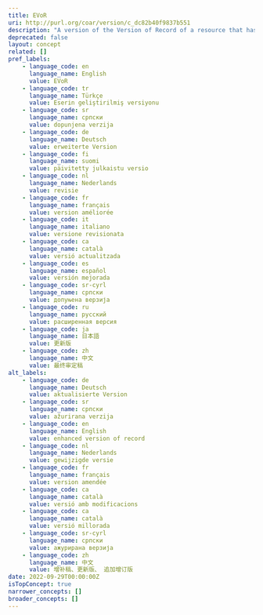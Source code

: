 ```yaml
---
title: EVoR
uri: http://purl.org/coar/version/c_dc82b40f9837b551
description: "A version of the Version of Record of a resource that has been updated or \nenhanced by the provision of supplementary material.\n(adapted from NISO-JAV, https://www.niso.org/publications/niso-rp-8-2008-jav)"
deprecated: false
layout: concept
related: []
pref_labels:
    - language_code: en
      language_name: English
      value: EVoR
    - language_code: tr
      language_name: Türkçe
      value: Eserin geliştirilmiş versiyonu
    - language_code: sr
      language_name: српски
      value: dopunjena verzija
    - language_code: de
      language_name: Deutsch
      value: erweiterte Version
    - language_code: fi
      language_name: suomi
      value: päivitetty julkaistu versio
    - language_code: nl
      language_name: Nederlands
      value: revisie
    - language_code: fr
      language_name: français
      value: version améliorée
    - language_code: it
      language_name: italiano
      value: versione revisionata
    - language_code: ca
      language_name: català
      value: versió actualitzada
    - language_code: es
      language_name: español
      value: versión mejorada
    - language_code: sr-cyrl
      language_name: српски
      value: допуњена верзија
    - language_code: ru
      language_name: русский
      value: расширенная версия
    - language_code: ja
      language_name: 日本語
      value: 更新版
    - language_code: zh
      language_name: 中文
      value: 最终审定稿
alt_labels:
    - language_code: de
      language_name: Deutsch
      value: aktualisierte Version
    - language_code: sr
      language_name: српски
      value: ažurirana verzija
    - language_code: en
      language_name: English
      value: enhanced version of record
    - language_code: nl
      language_name: Nederlands
      value: gewijzigde versie
    - language_code: fr
      language_name: français
      value: version amendée
    - language_code: ca
      language_name: català
      value: versió amb modificacions
    - language_code: ca
      language_name: català
      value: versió millorada
    - language_code: sr-cyrl
      language_name: српски
      value: ажурирана верзија
    - language_code: zh
      language_name: 中文
      value: 增补稿、更新版、 追加增订版
date: 2022-09-29T00:00:00Z
isTopConcept: true
narrower_concepts: []
broader_concepts: []
---
```



